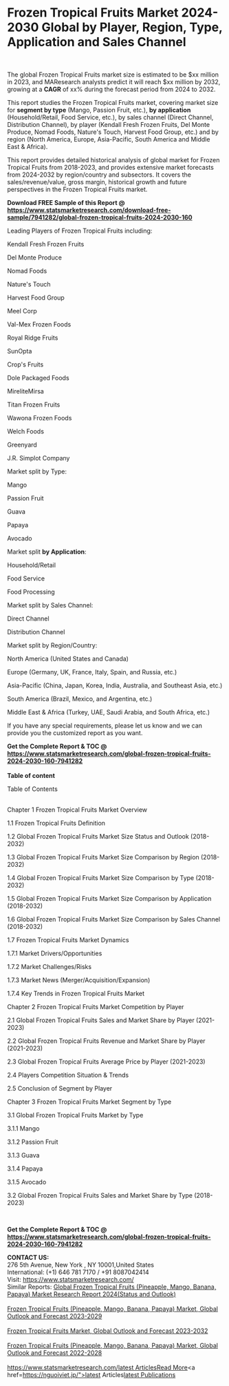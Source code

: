 <h1>Frozen Tropical Fruits Market 2024-2030 Global by Player, Region, Type, Application and Sales Channel</h1><br/><p>The global Frozen Tropical Fruits market size is estimated to be $xx million in 2023, and MAResearch analysts predict it will reach $xx million by 2032, growing at a <strong>CAGR</strong> of xx% during the forecast period from 2024 to 2032.</p><p>This report studies the Frozen Tropical Fruits market, covering market size for <strong>segment by type</strong> (Mango, Passion Fruit, etc.), <strong>by application</strong> (Household/Retail, Food Service, etc.), by sales channel (Direct Channel, Distribution Channel), by player (Kendall Fresh Frozen Fruits, Del Monte Produce, Nomad Foods, Nature's Touch, Harvest Food Group, etc.) and by region (North America, Europe, Asia-Pacific, South America and Middle East & Africa).</p><p>This report provides detailed historical analysis of global market for Frozen Tropical Fruits from 2018-2023, and provides extensive market forecasts from 2024-2032 by region/country and subsectors. It covers the sales/revenue/value, gross margin, historical growth and future perspectives in the Frozen Tropical Fruits market.</p><p><strong>Download FREE Sample of this Report @ <a href="https://www.statsmarketresearch.com/download-free-sample/7941282/global-frozen-tropical-fruits-2024-2030-160">https://www.statsmarketresearch.com/download-free-sample/7941282/global-frozen-tropical-fruits-2024-2030-160</a></strong></p><p>Leading Players of Frozen Tropical Fruits including:</p><p>Kendall Fresh Frozen Fruits</p><p>Del Monte Produce</p><p>Nomad Foods</p><p>Nature's Touch</p><p>Harvest Food Group</p><p>Meel Corp</p><p>Val-Mex Frozen Foods</p><p>Royal Ridge Fruits</p><p>SunOpta</p><p>Crop's Fruits</p><p>Dole Packaged Foods</p><p>MireliteMirsa</p><p>Titan Frozen Fruits</p><p>Wawona Frozen Foods</p><p>Welch Foods</p><p>Greenyard</p><p>J.R. Simplot Company</p><p>Market split by Type:</p><p>Mango</p><p>Passion Fruit</p><p>Guava</p><p>Papaya</p><p>Avocado</p><p>Market split <strong>by Application</strong>:</p><p>Household/Retail</p><p>Food Service</p><p>Food Processing</p><p>Market split by Sales Channel:</p><p>Direct Channel</p><p>Distribution Channel</p><p>Market split by Region/Country:</p><p>North America (United States and Canada)</p><p>Europe (Germany, UK, France, Italy, Spain, and Russia, etc.)</p><p>Asia-Pacific (China, Japan, Korea, India, Australia, and Southeast Asia, etc.)</p><p>South America (Brazil, Mexico, and Argentina, etc.)</p><p>Middle East & Africa (Turkey, UAE, Saudi Arabia, and South Africa, etc.)</p><p>If you have any special requirements, please let us know and we can provide you the customized report as you want.</p><div><b>Get the Complete Report & TOC @ <a href="https://www.statsmarketresearch.com/global-frozen-tropical-fruits-2024-2030-160-7941282">https://www.statsmarketresearch.com/global-frozen-tropical-fruits-2024-2030-160-7941282</a></b></div><br><b>Table of content</b><p>Table of Contents<br />
 
 <br />
 
 Chapter 1 Frozen Tropical Fruits Market Overview<br />
 
  1.1 Frozen Tropical Fruits Definition<br />
 
  1.2 Global Frozen Tropical Fruits Market Size Status and Outlook (2018-2032)<br />
 
  1.3 Global Frozen Tropical Fruits Market Size Comparison by Region (2018-2032)<br />
 
  1.4 Global Frozen Tropical Fruits Market Size Comparison by Type (2018-2032)<br />
 
  1.5 Global Frozen Tropical Fruits Market Size Comparison by Application (2018-2032)<br />
 
  1.6 Global Frozen Tropical Fruits Market Size Comparison by Sales Channel (2018-2032)<br />
 
  1.7 Frozen Tropical Fruits Market Dynamics<br />
 
  1.7.1 Market Drivers/Opportunities<br />
 
  1.7.2 Market Challenges/Risks<br />
 
  1.7.3 Market News (Merger/Acquisition/Expansion)<br />
 
  1.7.4 Key Trends in Frozen Tropical Fruits Market<br />
 
 Chapter 2 Frozen Tropical Fruits Market Competition by Player<br />
 
  2.1 Global Frozen Tropical Fruits Sales and Market Share by Player (2021-2023)<br />
 
  2.2 Global Frozen Tropical Fruits Revenue and Market Share by Player (2021-2023)<br />
 
  2.3 Global Frozen Tropical Fruits Average Price by Player (2021-2023)<br />
 
  2.4 Players Competition Situation & Trends<br />
 
  2.5 Conclusion of Segment by Player<br />
 
 Chapter 3 Frozen Tropical Fruits Market Segment by Type<br />
 
  3.1 Global Frozen Tropical Fruits Market by Type<br />
 
  3.1.1 Mango<br />
 
  3.1.2 Passion Fruit<br />
 
  3.1.3 Guava<br />
 
  3.1.4 Papaya<br />
 
  3.1.5 Avocado<br />
 
  3.2 Global Frozen Tropical Fruits Sales and Market Share by Type (2018-2023)<br />
 
  <br><div><b>Get the Complete Report & TOC @ <a href="https://www.statsmarketresearch.com/global-frozen-tropical-fruits-2024-2030-160-7941282">https://www.statsmarketresearch.com/global-frozen-tropical-fruits-2024-2030-160-7941282</a></b></div></p> <b>CONTACT US:</b><br>276 5th Avenue, New York , NY 10001,United States<br>International: (+1) 646 781 7170 / +91 8087042414<br>Visit: <a href="https://www.statsmarketresearch.com/">https://www.statsmarketresearch.com/</a><br>Similar Reports: <a href="https://www.statsmarketresearch.com/global-frozen-tropical-fruits-2024-2030-160-7941282">Global Frozen Tropical Fruits (Pineapple, Mango, Banana, Papaya) Market Research Report 2024(Status and Outlook)</a><br/><br/><a href="https://www.statsmarketresearch.com/global-frozen-tropical-fruits-2024-2030-160-7941282">Frozen Tropical Fruits (Pineapple, Mango, Banana, Papaya) Market, Global Outlook and Forecast 2023-2029</a><br/><br/><a href="https://www.statsmarketresearch.com/global-frozen-tropical-fruits-2024-2030-160-7941282">Frozen Tropical Fruits Market, Global Outlook and Forecast 2023-2032</a><br/><br/><a href="https://www.statsmarketresearch.com/global-frozen-tropical-fruits-2024-2030-160-7941282">Frozen Tropical Fruits (Pineapple, Mango, Banana, Papaya) Market, Global Outlook and Forecast 2022-2028</a><br/><br/><a href="https://gyeongbokgung.com">https://www.statsmarketresearch.com/</a><a href="https://hallyeomaritime.com">latest Articles</a><a href="https://jingwansa.com">Read More</a><a href=https://nguoiviet.jp/">latest Articles</a><a href="https://www.intelmarketresearch.com/">latest Publications</a>